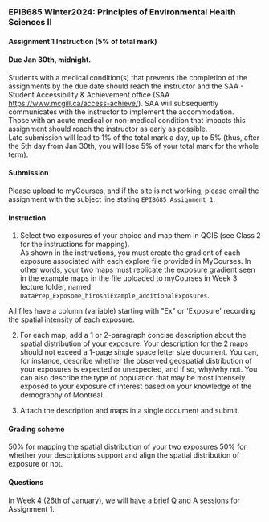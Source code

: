 ### EPIB685 Winter2024: Principles of Environmental Health Sciences II

#### Assignment 1 Instruction (5% of total mark)

#### Due Jan 30th, midnight. 
Students with a medical condition(s) that prevents the completion of the assignments by the due date should reach the instructor and the SAA - Student Accessibility & Achievement office (SAA https://www.mcgill.ca/access-achieve/). SAA will subsequently communicates with the instructor to implement the accommodation.    
Those with an acute medical or non-medical condition that impacts this assignment should reach the instructor as early as possible.    
Late submission will lead to 1% of the total mark a day, up to 5% (thus, after the 5th day from Jan 30th, you will lose 5% of your total mark for the whole term).    

#### Submission 
Please upload to myCourses, and if the site is not working, please email the assignment with the subject line stating `EPIB685 Assignment 1`.   

#### Instruction 
1. Select two exposures of your choice and map them in QGIS (see Class 2 for the instructions for mapping).    
As shown in the instructions, you must create the gradient of each exposure associated with each explore file provided in MyCourses. In other words, your two maps must replicate the exposure gradient seen in the example maps in the file uploaded to myCourses in Week 3 lecture folder, named `DataPrep_Exposome_hiroshiExample_additionalExposures`. 

All files have a column (variable) starting with "Ex" or 'Exposure' recording the spatial intensity of each exposure. 

2. For each map, add a 1 or 2-paragraph concise description about the spatial distribution of your exposure. Your description for the 2 maps should not exceed a 1-page single space letter size document.
  You can, for instance, describe whether the observed geospatial distribution of your exposures is expected or unexpected, and if so, why/why not.
  You can also describe the type of population that may be most intensely exposed to your exposure of interest based on your knowledge of the demography of Montreal.

3. Attach the description and maps in a single document and submit.

#### Grading scheme    
50% for mapping the spatial distribution of your two exposures 
50% for whether your descriptions support and align the spatial distribution of exposure or not. 

#### Questions
In Week 4 (26th of January), we will have a brief Q and A sessions for Assignment 1. 


    
 
    









